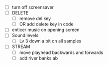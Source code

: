 - [ ] turn off screensaver
- [ ] DELETE
  - [ ] remove del key 
  - [ ] OR add delete key in code
- [ ] enticer music on opening screen
- [ ] Sound levels
  - [ ] Lv 3 down a bit on all samples
- [ ] STREAM
  - [ ] move playhead backwards and forwards
  - [ ] add river banks ab
